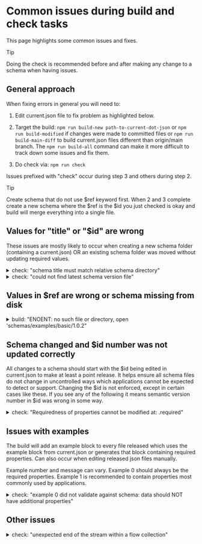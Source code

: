 # Common issues during build and check tasks

This page highlights some common issues and fixes.

> [!TIP]
> Doing the check is recommended before and after making any
> change to a schema when having issues.

## General approach

When fixing errors in general you will need to:

1. Edit current.json file to fix problem as highlighted below.

2. Target the build: `npm run build-new path-to-current-dot-json`
   or `npm run build-modified` if changes were made to
   committed files or `npm run build-main-diff` to build
   current.json files different than origin/main branch.
   The `npm run build-all` command can make it more difficult
   to track down some issues and fix them.

3. Do check via: `npm run check` 

Issues prefixed with "check" occur during step 3 and others
during step 2.

> [!TIP]
> Create schema that do not use $ref keyword first. When 2 and 3
> complete create a new schema where the $ref is the $id you
> just checked is okay and build will merge everything
> into a single file.

## Values for "title" or "$id" are wrong

These issues are mostly likely to occur when creating a
new schema folder (containing a current.json) OR an
existing schema folder was moved without updating
required values.

<details>

<summary>check: "schema title must match relative schema directory"</summary>

### Edit "title" in current.json

**Fix:** Depends on path to schema folder. See
file `schemas/examples/basic/current.json` for context and it
has: "title" = "examples/basic"

**Tools output:** The value in green is wrong, value in red
correct value. 

**Background:** The "title" acts like an internal references
that will never change. It enables the tools to ignore
release numbers so it can support multiple versions at
the same time without having to parse other variables
found after guessing what json file to look at.

</details>

<details>

<summary>check: "could not find latest schema version file"</summary>

### Edit "$id" in current.json

**Fix:** Depends on path to schema folder. See
file `schemas/examples/basic/current.json` for context and it
has: "$id" = "/examples/basic/1.0.0"

**Tools output:** The required value is the title prefixed by a
forward slash. (Version can be any semantic number.)

**Background:** The "$id" enables tools to increase the
robustness of schema change over time. It means all
previous releases can exist at the same time with
validation of every release.

</details>

## Values in $ref are wrong or schema missing from disk

<details>

<summary>build: "ENOENT: no such file or directory, open 'schemas/examples/basic/1.0.2"</summary>

### A $ref points at a release that does not exist on disk

This can occur for different reasons. It is most often
due to a typo but sometimes it will be because the schema
being referenced has not been built at least once. It could
also be because a schema moved location in the root without
all references in all versions being changed to correct values.

**Fix:** Confirm the path in $ref is correct and starts
with a '/'. If it is find the schema folder
for $ref schema, check current.json exists
and version in $id, then check if a file
for that version exists on disk (like 1.2.3.json). If not
build it, then build faulty schema again. Running `build-all`
twice will sometimes fix the issue.

**Tools output:** The error above.

**Background:** The location of a schema on disk is
important and so are each version. A schema folder
moving in the schema root requires every $ref in
every version to be updated to the new
path. Build order is important for schema.

</details>

## Schema changed and $id number was not updated correctly

All changes to a schema should start with the $id
being edited in current.json to make at least
a point release. It helps ensure all schema files do
not change in uncontrolled ways which applications
cannot be expected to detect or support. Changing
the $id is not enforced, except in certain
cases like these. If you see any of the following it means
semantic version number in $id was wrong in some way.

<details>
<summary>check: "Requiredness of properties cannot be modified at: .required"</summary>

### Major release is needed

This occurs whenever a property become required and there has
been least one previous release. The property may have
been optional in an earlier release. 

The fix below uses a pretend schema that had
release 1.1.6 merged to main. Months later an attempt
to make a property required caused this issue.

1. Edit the $id value so the major version is increased
   by one. Reset minor and point numbers to 0. So, an $id
   ending with 1.1.7 would become 2.0.0 to fix the issue.

2. The next build will create new files and update the
   latest links. Two tips: do cleanup before push to
   github; start a new branch if cleanup 3 is needed and
   follow the recommendation.

#### Cleanup is required before check will pass

The first cleanup assumes a point release in $id was the
first value altered before other changes. Cleanup 2 and 3
are required when that recommendation was not applied.

   * **Cleanup 1 (best case)** - Files built or committed with
that release need deleting from branch. In example, files 1.1.7
and 1.1.7.json were built and need deleting.

   * **Cleanup 2 (okay case)** The files (already merged to
main) **must** be restored to the branch. In example, changes
to files 1.1.6 and 1.1.6.json need undoing.

   * **Cleanup 3 (worse case)** when the $id being fixed has
been used as a $ref and `build-new` command was not used. A
git diff or commit log will show pairs of files that
need restoring from main. Since
each schema is seperate they will have different
release numbers. Often quicker to start new branch.

#### Informing schema writers about this major release

If the $id being fixed has been used as a $ref you should raise
a Github issue labelled "major" that is mentioned on a PR. To
find these do a search for the $id without semantic version and
look for $ref lines. Add the $id of any current.json file found
to the issue. Writers of those schema can decided when to do
major release after your major release is merged to main.

</details>


## Issues with examples

The build will add an example block
to every file released which uses the example block from
current.json or generates that block containing
required properties. Can also occur when editing
released json files manually.

Example number and message can vary. Example 0 should
always be the required properties. Example 1 is recommended
to contain properties most commonly used by applications.

<details>
<summary>check: "example 0 did not validate against schema: data should NOT have additional properties"</summary>

### Check typo or remove property from example

**Fix:** Edit current.json and confirm the property in the example
is defined by the schema. If not, remove from example or correct
spelling mistake. Rebuild and check will pass again.

</details>


## Other issues

<details>
<summary>check: "unexpected end of the stream within a flow collection"</summary>

### Restore the json file being referenced

The probable cause is a current.json file has a $ref and the
current.json or released files for that $ref has
been left as invalid JSON. For example, it was edited my
mistake whilst reviewing the properties being reused.

**Fix:** Find the $id being referenced and restore the required
file to its original state.

</details>